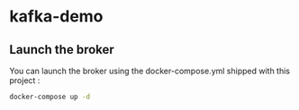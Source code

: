 # kafka-demo

## Launch the broker
You can launch the broker using the docker-compose.yml shipped with this project :
```sh
docker-compose up -d
```